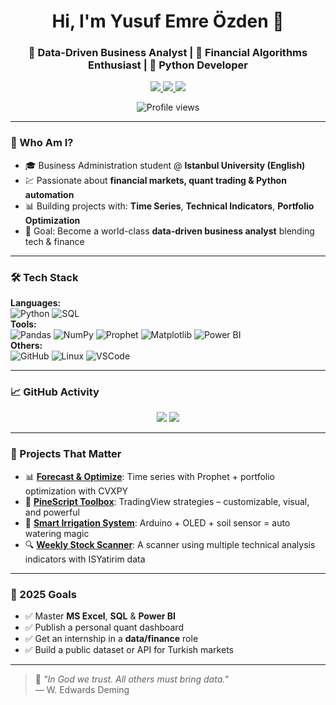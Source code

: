 <h1 align="center">Hi, I'm Yusuf Emre Özden 👋</h1>
<h3 align="center">🚀 Data-Driven Business Analyst | 🧠 Financial Algorithms Enthusiast | 🐍 Python Developer</h3>

<p align="center">
  <a href="https://linkedin.com/in/yusufemreozden" target="_blank">
    <img src="https://img.shields.io/badge/LinkedIn-0077B5?style=flat&logo=linkedin&logoColor=white" />
  </a>
  <a href="mailto:info@yusufemreozden.com" target="_blank">
    <img src="https://img.shields.io/badge/Email-info@yusufemreozden.com-D14836?style=flat&logo=gmail&logoColor=white" />
  </a>
  <a href="https://twitter.com/yusufemreozden" target="_blank">
    <img src="https://img.shields.io/badge/Twitter-1DA1F2?style=flat&logo=twitter&logoColor=white" />
  </a>
</p>
<p align="center">
  <img src="https://komarev.com/ghpvc/?username=yusufemreozden&color=blue&style=flat" alt="Profile views" />
</p>

---

### 🧭 Who Am I?

- 🎓 Business Administration student @ **Istanbul University (English)**
- 💹 Passionate about **financial markets, quant trading & Python automation**
- 📊 Building projects with: **Time Series**, **Technical Indicators**, **Portfolio Optimization**
- 🎯 Goal: Become a world-class **data-driven business analyst** blending tech & finance

---

### 🛠️ Tech Stack

**Languages:**  
![Python](https://img.shields.io/badge/-Python-3776AB?style=flat&logo=python&logoColor=white) 
![SQL](https://img.shields.io/badge/-SQL-4479A1?style=flat&logo=mysql&logoColor=white)  
**Tools:**  
![Pandas](https://img.shields.io/badge/-Pandas-150458?style=flat&logo=pandas&logoColor=white)
![NumPy](https://img.shields.io/badge/-NumPy-013243?style=flat&logo=numpy&logoColor=white)
![Prophet](https://img.shields.io/badge/-Prophet-212121?style=flat)
![Matplotlib](https://img.shields.io/badge/-Matplotlib-008080?style=flat)
![Power BI](https://img.shields.io/badge/-PowerBI-F2C811?style=flat&logo=powerbi&logoColor=black)  
**Others:**  
![GitHub](https://img.shields.io/badge/-GitHub-181717?style=flat&logo=github&logoColor=white)
![Linux](https://img.shields.io/badge/-Linux-FCC624?style=flat&logo=linux&logoColor=black)
![VSCode](https://img.shields.io/badge/-VSCode-007ACC?style=flat&logo=visual-studio-code&logoColor=white)

---

### 📈 GitHub Activity

<p align="center">
  <img src="https://github-readme-stats.vercel.app/api?username=yusufemreozden&show_icons=true&theme=github_dark&bg_color=00000000" />
  <img src="https://github-readme-stats.vercel.app/api/top-langs/?username=yusufemreozden&layout=compact&theme=github_dark&bg_color=00000000" />
</p>

---

### 🧠 Projects That Matter

- 📊 [**Forecast & Optimize**](https://github.com/yusufemreozden/time-series-forecasting-and-portfolio-optimization): Time series with Prophet + portfolio optimization with CVXPY  
- 🧪 [**PineScript Toolbox**](https://github.com/yusufemreozden/strategy-toolbox-pine): TradingView strategies – customizable, visual, and powerful  
- 🌿 [**Smart Irrigation System**](https://github.com/yusufemreozden/smart-plant-irrigation): Arduino + OLED + soil sensor = auto watering magic  
- 🔍 [**Weekly Stock Scanner**](https://github.com/yusufemreozden/weekly-stock-scanner): A scanner using multiple technical analysis indicators with ISYatirim data

---

### 🚀 2025 Goals

- ✅ Master **MS Excel**, **SQL** & **Power BI**  
- ✅ Publish a personal quant dashboard  
- ✅ Get an internship in a **data/finance** role  
- ✅ Build a public dataset or API for Turkish markets

---

> 💬 _"In God we trust. All others must bring data."_  
> — W. Edwards Deming
